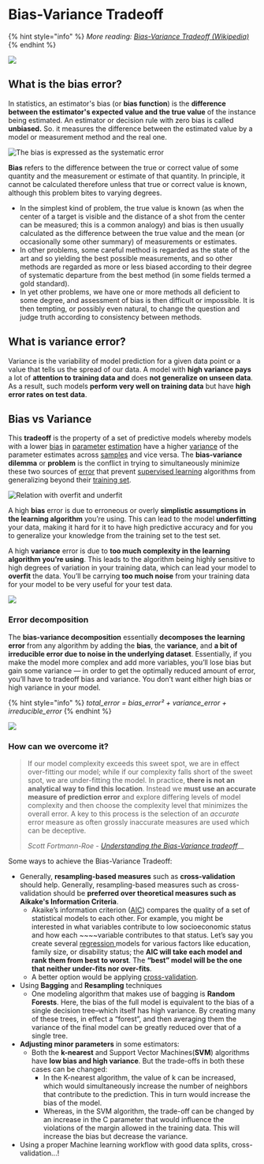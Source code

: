# Bias-Variance Tradeoff

{% hint style="info" %}
_More reading:_ [_Bias-Variance Tradeoff \(Wikipedia\)_](https://en.wikipedia.org/wiki/Bias-variance_tradeoff)
{% endhint %}

![](../../.gitbook/assets/image%20%2864%29.png)

## What is the bias error?

In statistics, an estimator's bias \(or **bias function**\) is the **difference between the estimator's expected value and the true value** of the instance being estimated. An estimator or decision rule with zero bias is called **unbiased.** So. it measures the difference between the estimated value by a model or measurement method and the real one.

![The bias is expressed as the systematic error](../../.gitbook/assets/illustration-of-precision-error-and-bias-error-reprinted-with-minor-changes-from-asme.png)

**Bias** refers to the difference between the true or correct value of some quantity and the measurement or estimate of that quantity. In principle, it cannot be calculated therefore unless that true or correct value is known, although this problem bites to varying degrees.

* In the simplest kind of problem, the true value is known \(as when the center of a target is visible and the distance of a shot from the center can be measured; this is a common analogy\) and bias is then usually calculated as the difference between the true value and the mean \(or occasionally some other summary\) of measurements or estimates.
* In other problems, some careful method is regarded as the state of the art and so yielding the best possible measurements, and so other methods are regarded as more or less biased according to their degree of systematic departure from the best method \(in some fields termed a gold standard\).
* In yet other problems, we have one or more methods all deficient to some degree, and assessment of bias is then difficult or impossible. It is then tempting, or possibly even natural, to change the question and judge truth according to consistency between methods.

## What is variance error?

Variance is the variability of model prediction for a given data point or a value that tells us the spread of our data. A model with **high variance pays** a lot of **attention to training data and** does **not generalize on unseen data**. As a result, such models **perform very well on training data** but have **high error rates on test data**.

## Bias vs Variance

This **tradeoff** is the property of a set of predictive models whereby models with a lower [bias](https://en.wikipedia.org/wiki/Bias_of_an_estimator) in [parameter](https://en.wikipedia.org/wiki/Statistical_parameter) [estimation](https://en.wikipedia.org/wiki/Estimation_theory) have a higher [variance](https://en.wikipedia.org/wiki/Variance) of the parameter estimates across [samples](https://en.wikipedia.org/wiki/Sample_%28statistics%29) and vice versa. The **bias-variance dilemma** or **problem** is the conflict in trying to simultaneously minimize these two sources of [error](https://en.wikipedia.org/wiki/Errors_and_residuals_in_statistics) that prevent [supervised learning](https://en.wikipedia.org/wiki/Supervised_learning) algorithms from generalizing beyond their [training set](https://en.wikipedia.org/wiki/Training_set).

![Relation with overfit and underfit](../../.gitbook/assets/bias_var.png)

A high **bias** error is due to erroneous or overly **simplistic assumptions in the learning algorithm** you’re using. This can lead to the model **underfitting** your data, making it hard for it to have high predictive accuracy and for you to generalize your knowledge from the training set to the test set.

A high **variance** error is due to **too much complexity in the learning algorithm you’re using**. This leads to the algorithm being highly sensitive to high degrees of variation in your training data, which can lead your model to **overfit** the data. You’ll be carrying **too much noise** from your training data for your model to be very useful for your test data.

![](../../.gitbook/assets/image%20%2816%29.png)

### Error decomposition

The **bias-variance decomposition** essentially **decomposes the learning error** from any algorithm by adding the **bias**, the **variance**, and **a bit of irreducible error due to noise in the underlying dataset**. Essentially, if you make the model more complex and add more variables, you’ll lose bias but gain some variance — in order to get the optimally reduced amount of error, you’ll have to tradeoff bias and variance. You don’t want either high bias or high variance in your model.

{% hint style="info" %}
_total\_error = bias\_error² + variance\_error + irreducible\_error_
{% endhint %}

![](../../.gitbook/assets/image%20%28102%29.png)

### How can we overcome it?

> If our model complexity exceeds this sweet spot, we are in effect over-fitting our model; while if our complexity falls short of the sweet spot, we are under-fitting the model. In practice, **there is not an analytical way to find this location**. Instead we **must use an accurate measure of prediction error** and explore differing levels of model complexity and then choose the complexity level that minimizes the overall error. A key to this process is the selection of an _accurate_ error measure as often grossly inaccurate measures are used which can be deceptive.
>
> _Scott Fortmann-Roe -_ [_Understanding the Bias-Variance tradeoff_](http://scott.fortmann-roe.com/docs/BiasVariance.html)\_\_

Some ways to achieve the Bias-Variance Tradeoff:

* Generally, **resampling-based measures** such as **cross-validation** should help. Generally, resampling-based measures such as cross-validation should be **preferred over theoretical measures such as Aikake's Information Criteria**.
  * Akaike’s information criterion \([AIC](https://www.statisticshowto.com/akaikes-information-criterion/)\) compares the quality of a set of statistical models to each other. For example, you might be interested in what variables contribute to low socioeconomic status and how each ~~~~variable contributes to that status. Let’s say you create several [regression ](https://www.statisticshowto.com/probability-and-statistics/regression-analysis/)models for various factors like education, family size, or disability status; the **AIC will take each model and rank them from best to worst**. The **“best” model will be the one that neither under-fits nor over-fits**.
  * A better option would be applying [cross-validation](../ml-techniques/cross-validation.md).
* Using **Bagging** and **Resampling** techniques
  * One modeling algorithm that makes use of bagging is **Random Forests**. Here, the bias of the full model is equivalent to the bias of a single decision tree–which itself has high variance. By creating many of these trees, in effect a “forest”, and then averaging them the variance of the final model can be greatly reduced over that of a single tree.
* **Adjusting minor parameters** in some estimators:
  * Both the **k-nearest** and Support Vector Machines\(**SVM**\) algorithms have **low bias and high variance**. But the trade-offs in both these cases can be changed:
    * In the K-nearest algorithm, the value of k can be increased, which would simultaneously increase the number of neighbors that contribute to the prediction. This in turn would increase the bias of the model. 
    * Whereas, in the SVM algorithm, the trade-off can be changed by an increase in the C parameter that would influence the violations of the margin allowed in the training data. This will increase the bias but decrease the variance.
* Using a proper Machine learning workflow with good data splits, cross-validation...!

